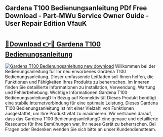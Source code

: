 ## Gardena T100 Bedienungsanleitung PDf Free Download - Part-MWu Service Owner Guide - User Repair Edition VfauK

# <h2><a href="http://df5e5c.blite.top/?on=Gardena+T100+Bedienungsanleitung">🔗Download 👉🔴 Gardena T100 Bedienungsanleitung</a></h2>

[![Gardena T100 Bedienungsanleitung new download](https://i.imgur.com/lujVjoI.png)](http://df5e5c.blite.top/?on=Gardena+T100+Bedienungsanleitung)
Willkommen bei der Bedienungsanleitung für Ihr neu erworbenes Gardena T100 Bedienungsanleitung. Dieser umfassende Leitfaden soll Ihnen helfen, die Funktionen und Fähigkeiten Ihres Produkts zu beherrschen. Im Inneren finden Sie detaillierte Informationen zu Installation, Verwendung, Wartung und Fehlerbehebung. Wichtige Informationen Gardena T100 BedienungsanleitungD In Bezug auf Konnektivität Dieses Produkt benötigt eine stabile Internetverbindung für eine optimale Leistung. Dieses Gardena T100 Bedienungsanleitung ist mit einer Vielzahl von Funktionen ausgestattet, um Ihre Produktivität zu maximieren. Wir vertrauen darauf, dass das Gardena T100 BedienungsanleitungD eine genaue und detaillierte Ressource für Ihre Bemühungen war, Ihr neues Gerät zu beherrschen. Bei Fragen oder Bedenken wenden Sie sich bitte an unser Kundendienstteam.

